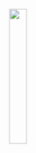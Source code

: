 <img width="25%" src="https://user-images.githubusercontent.com/31420144/101538755-2617b200-39d0-11eb-9b8c-439fdbffb356.png"></img>
